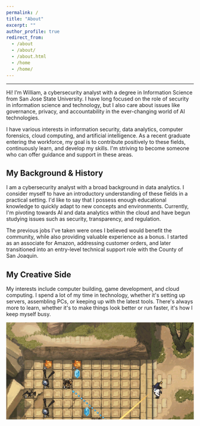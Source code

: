 ```yaml
---
permalink: /
title: "About"
excerpt: ""
author_profile: true
redirect_from:
  - /about
  - /about/
  - /about.html
  - /home
  - /home/
---
```


------
Hi! I’m William, a cybersecurity analyst with a degree in Information Science from San Jose State University.
I have long focused on the role of security in information science and technology, but I also care about issues like governance, privacy, and accountability in the ever-changing world of AI technologies.

I have various interests in information security, data analytics, computer forensics, cloud computing, and artificial intelligence.
As a recent graduate entering the workforce, my goal is to contribute positively to these fields, continuously learn, and develop my skills. I'm striving to become someone who can offer guidance and support in these areas.

## My Background & History
I am a cybersecurity analyst with a broad background in data analytics.
I consider myself to have an introductory understanding of these fields in a practical setting. 
I'd like to say that I possess enough educational knowledge to quickly adapt to new concepts and environments.
Currently, I'm pivoting towards AI and data analytics within the cloud and have begun studying issues such as security, transparency, and regulation.

The previous jobs I've taken were ones I believed would benefit the community, while also providing valuable experience as a bonus. 
I started as an associate for Amazon, addressing customer orders, and later transitioned into an entry-level technical support role with the County of San Joaquin.



## My Creative Side
My interests include computer building, game development, and cloud computing. 
I spend a lot of my time in technology, whether it's setting up servers, assembling PCs, or keeping up with the latest tools.
There's always more to learn, whether it's to make things look better or run faster, it's how I keep myself busy.

![](/files/Animation.gif)
